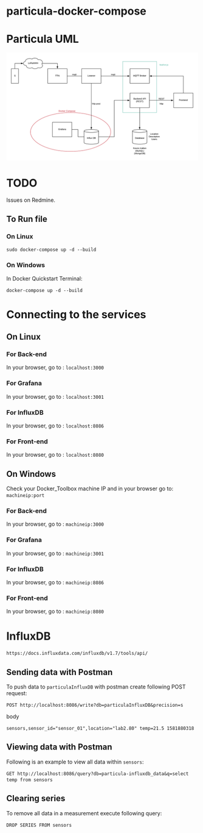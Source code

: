# particula-docker-compose

# Particula UML

![](images/uml-project.png)

# TODO 

Issues on Redmine.

## To Run file
### On Linux
```
sudo docker-compose up -d --build
```

### On Windows
In Docker Quickstart Terminal:
```
docker-compose up -d --build
```

# Connecting to the services

## On Linux

### For Back-end
In your browser, go to : `localhost:3000`

### For Grafana
In your browser, go to : `localhost:3001`

### For InfluxDB
In your browser, go to : `localhost:8086`

### For Front-end
In your browser, go to : `localhost:8080`


## On Windows

Check your Docker_Toolbox machine IP and in your browser go to: `machineip:port`

### For Back-end
In your browser, go to : `machineip:3000`

### For Grafana
In your browser, go to : `machineip:3001`

### For InfluxDB
In your browser, go to : `machineip:8086`

### For Front-end
In your browser, go to : `machineip:8080`

# InfluxDB

`https://docs.influxdata.com/influxdb/v1.7/tools/api/`

## Sending data with Postman

To push data to `particulaInfluxDB` with postman create following POST request:

```
POST http://localhost:8086/write?db=particulaInfluxDB&precision=s
```

body

```
sensors,sensor_id="sensor_01",location="lab2.80" temp=21.5 1581880318
```

## Viewing data with Postman

Following is an example to view all data within `sensors`:

```
GET http://localhost:8086/query?db=particula-influxdb_data&q=select temp from sensors
```

## Clearing series
To remove all data in a measurement execute following query:
```
DROP SERIES FROM sensors
```